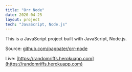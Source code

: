 ```yaml
---
title: "Orr Node"
date: 2020-04-25
layout: project
tech: "JavaScript, Node.js"
---
```


This is a JavaScript project built with JavaScript, Node.js. 

Source: [github.com/pappater/orr-node](https://github.com/pappater/orr-node)

Live: [https://randomriffs.herokuapp.com](https://randomriffs.herokuapp.com)
